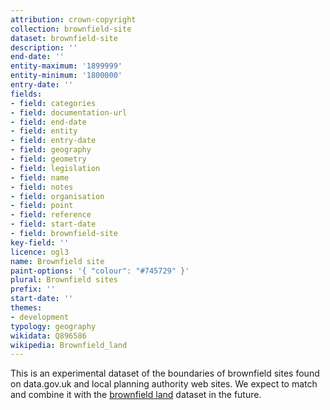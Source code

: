 ```yaml
---
attribution: crown-copyright
collection: brownfield-site
dataset: brownfield-site
description: ''
end-date: ''
entity-maximum: '1899999'
entity-minimum: '1800000'
entry-date: ''
fields:
- field: categories
- field: documentation-url
- field: end-date
- field: entity
- field: entry-date
- field: geography
- field: geometry
- field: legislation
- field: name
- field: notes
- field: organisation
- field: point
- field: reference
- field: start-date
- field: brownfield-site
key-field: ''
licence: ogl3
name: Brownfield site
paint-options: '{ "colour": "#745729" }'
plural: Brownfield sites
prefix: ''
start-date: ''
themes:
- development
typology: geography
wikidata: Q896586
wikipedia: Brownfield_land
---
```


This is an experimental dataset of the boundaries of brownfield sites found on data.gov.uk and local planning authority web sites.
We expect to match and combine it with the [brownfield land](/dataset/brownfield-land) dataset in the future.
